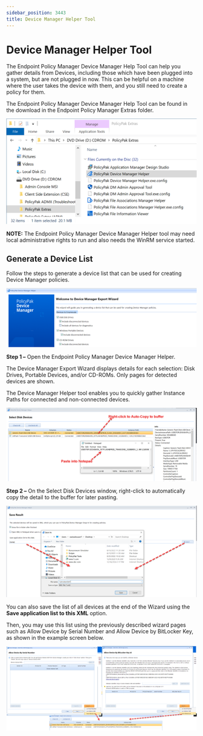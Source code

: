 ```yaml
---
sidebar_position: 3443
title: Device Manager Helper Tool
---
```


# Device Manager Helper Tool

The Endpoint Policy Manager Device Manager Help Tool can help you gather details from Devices, including those which have been plugged into a system, but are not plugged in now. This can be helpful on a machine where the user takes the device with them, and you still need to create a policy for them.

The Endpoint Policy Manager Device Manager Help Tool can be found in the download in the Endpoint Policy Manager Extras folder.

![](../../../../../../static/images/PolicyPak/Content/Resources/Images/Device/helper1.png)

**NOTE:** The Endpoint Policy Manager Device Manager Helper tool may need local administrative rights to run and also needs the WinRM service started.

## Generate a Device List

Follow the steps to generate a device list that can be used for creating Device Manager policies.

![](../../../../../../static/images/PolicyPak/Content/Resources/Images/Device/helper2.png)

**Step 1 –** Open the Endpoint Policy Manager Device Manager Helper.

The Device Manager Export Wizard displays details for each selection: Disk Drives, Portable Devices, and/or CD-ROMs. Only pages for detected devices are shown.

The Device Manager Helper tool enables you to quickly gather Instance Paths for connected and non-connected devices.

![](../../../../../../static/images/PolicyPak/Content/Resources/Images/Device/helper3.png)

**Step 2 –** On the Select Disk Devices window, right-click to automatically copy the detail to the buffer for later pasting.

![](../../../../../../static/images/PolicyPak/Content/Resources/Images/Device/helper4.png)

You can also save the list of all devices at the end of the Wizard using the **Save application list to this XML** option.

Then, you may use this list using the previously described wizard pages such as Allow Device by Serial Number and Allow Device by BitLocker Key, as shown in the example screen below.

![](../../../../../../static/images/PolicyPak/Content/Resources/Images/Device/helper5.png)